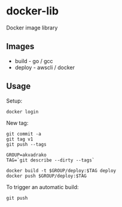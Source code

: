 # docker-lib
Docker image library

## Images

- build - go / gcc
- deploy - awscli / docker

## Usage

Setup:

```
docker login
```

New tag:

```
git commit -a
git tag v1
git push --tags

GROUP=akvadrako
TAG=`git describe --dirty --tags`

docker build -t $GROUP/deploy:$TAG deploy
docker push $GROUP/deploy:$TAG
```

To trigger an automatic build:

```
git push
```